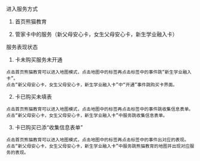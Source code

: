 进入服务方式

1. 首页熊猫教育

2. 管家卡中的服务（新父母安心卡，女生父母安心卡，新生学业融入卡）

服务表现状态

1. 卡未购买服务未开通

```
点击首页熊猫教育可以进入地图模式，点击地图中的标签再点击标签中的事件跳“新生学业融入卡”。
点击“新父母安心卡，女生父母安心卡，新生学业融入卡”中“开通”事件跳购买卡界面。
```

  2. 卡已购买未填表

```
点击首页熊猫教育可以进入地图模式，点击地图中的标签再点击标签中的事件跳收集信息表单。
点击“新父母安心卡，女生父母安心卡，新生学业融入卡”中服务跳收集信息表单。
```

  3. 卡已购买已添“收集信息表单”

```
点击首页熊猫教育可以进入地图模式，点击地图中的标签再点击标签中的事件出对应的表现。
点击“新父母安心卡，女生父母安心卡，新生学业融入卡”中服务跳熊猫教育的地图并出现对应服务的表现。
```



